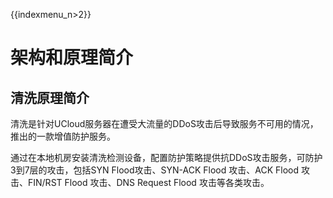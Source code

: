 {{indexmenu_n>2}}

# 架构和原理简介

## 清洗原理简介

清洗是针对UCloud服务器在遭受大流量的DDoS攻击后导致服务不可用的情况，推出的一款增值防护服务。

通过在本地机房安装清洗检测设备，配置防护策略提供抗DDoS攻击服务，可防护3到7层的攻击，包括SYN Flood攻击、SYN-ACK Flood
攻击、ACK Flood 攻击、FIN/RST Flood 攻击、DNS Request Flood 攻击等各类攻击。

